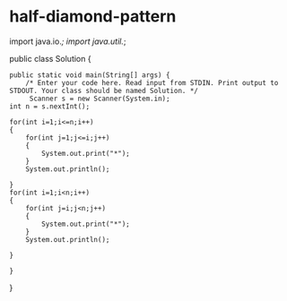 # half-diamond-pattern
import java.io.*;
import java.util.*;

public class Solution {

    public static void main(String[] args) {
        /* Enter your code here. Read input from STDIN. Print output to STDOUT. Your class should be named Solution. */
         Scanner s = new Scanner(System.in);
    int n = s.nextInt();
    
    for(int i=1;i<=n;i++)
    {
        for(int j=1;j<=i;j++)
        {
            System.out.print("*");
        }
        System.out.println();
       
    }
    for(int i=1;i<n;i++)
    {
        for(int j=i;j<n;j++)
        {
            System.out.print("*");
        }
        System.out.println();
       
    }
        
    }
}
